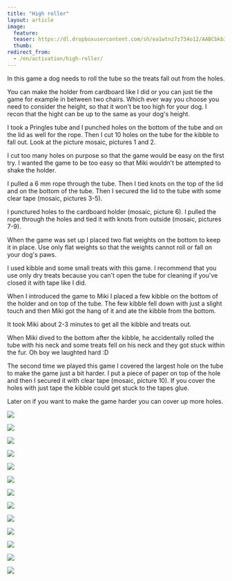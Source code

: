 ```yaml
---
title: "High roller"
layout: article
image:
  feature:
  teaser: https://dl.dropboxusercontent.com/sh/ea1wtnz7z734o12/AABCbkb3rwCRjafwCwKeNKt0a/aktivointi/tuubin-pyoritys/DS23531-245px.jpg
  thumb:
redirect_from:
  - /en/activation/high-roller/
---
```


In this game a dog needs to roll the tube so the treats fall out from the holes.

You can make the holder from cardboard like I did or you can just tie the game for example in between two chairs.
Which ever way you choose you need to consider the height, so that it won't be too high for your dog. I recon that the hight can be up to the same as your dog's height.

I took a Pringles tube and I punched holes on the bottom of the tube and on the lid as well for the rope. Then I cut 10 holes on the tube for the kibble to fall out. Look at the picture mosaic, pictures 1 and 2.

I cut too many holes on purpose so that the game would be easy on the first try. I wanted the game to be too easy so that Miki wouldn't be attempted to shake the holder.

I pulled a 6 mm rope through the tube. Then I tied knots on the top of the lid and on the bottom of the tube. Then I secured the lid to the tube with some clear tape (mosaic, pictures 3-5).

I punctured holes to the cardboard holder (mosaic, picture 6). I pulled the rope through the holes and tied it with knots from outside (mosaic, pictures 7-9).

When the game was set up I placed two flat weights on the bottom to keep it in place. Use only flat weights so that the weights cannot roll or fall on your dog's paws.

I used kibble and some small treats with this game. I recommend that you use only dry treats because you can't open the tube for cleaning if you've closed it with tape like I did.

When I introduced the game to Miki I placed a few kibble on the bottom of the holder and on top of the tube. The few kibble fell down with just a slight touch and then Miki got the hang of it and ate the kibble from the bottom.

It took Miki about 2-3 minutes to get all the kibble and treats out.

When Miki dived to the bottom after the kibble, he accidentally rolled the tube with his neck and some treats fell on his neck and they got stuck within the fur. Oh boy we laughted hard :D

The second time we played this game I covered the largest hole on the tube to make the game just a bit harder. I put a piece of paper on top of the hole and then I secured it with clear tape (mosaic, picture 10). If you cover the holes with just tape the kibble could get stuck to the tapes glue.

Later on if you want to make the game harder you can cover up more holes.

[![](https://dl.dropboxusercontent.com/sh/ea1wtnz7z734o12/AABmreUhfQBk2rlkCwxJ6FZpa/aktivointi/tuubin-pyoritys/DS23426-800px.jpg)](https://dl.dropboxusercontent.com/sh/ea1wtnz7z734o12/AADM3tb_bHAtJyhCR8STS1wga/aktivointi/tuubin-pyoritys/DS23426.jpg)

[![](https://dl.dropboxusercontent.com/sh/ea1wtnz7z734o12/AAC_EMVrj-urb3EJmgAv0vaVa/aktivointi/tuubin-pyoritys/DS23476-800px.jpg)](https://dl.dropboxusercontent.com/sh/ea1wtnz7z734o12/AACqr66zvtNQ4bRzhAVbevJKa/aktivointi/tuubin-pyoritys/DS23476.jpg)

[![](https://dl.dropboxusercontent.com/sh/ea1wtnz7z734o12/AAAebQ7y0AryDVfxVcLEJFRDa/aktivointi/tuubin-pyoritys/DS23447-800px.jpg)](https://dl.dropboxusercontent.com/sh/ea1wtnz7z734o12/AACF_UvYEqMmV5uUXUk2SHNOa/aktivointi/tuubin-pyoritys/DS23447.jpg)

[![](https://dl.dropboxusercontent.com/sh/ea1wtnz7z734o12/AACEXlDlHqHjT4Tw4VCl-l5Ga/aktivointi/tuubin-pyoritys/DS23474-800px.jpg)](https://dl.dropboxusercontent.com/sh/ea1wtnz7z734o12/AAB5MlVL2bnzi-dYvs8UqthBa/aktivointi/tuubin-pyoritys/DS23474.jpg)

[![](https://dl.dropboxusercontent.com/sh/ea1wtnz7z734o12/AAAfiFS45xR1Z1uCnKooP1n2a/aktivointi/tuubin-pyoritys/DS23525-800px.jpg)](https://dl.dropboxusercontent.com/sh/ea1wtnz7z734o12/AAD1BTkQyHN5wKMMBm5mjXbIa/aktivointi/tuubin-pyoritys/DS23525.jpg)

[![](https://dl.dropboxusercontent.com/sh/ea1wtnz7z734o12/AAA8j56GEFWnbxTEj3bbN3vma/aktivointi/tuubin-pyoritys/DS23522-800px.jpg)](https://dl.dropboxusercontent.com/sh/ea1wtnz7z734o12/AACKvH9NWiYCRc0FennKHPHKa/aktivointi/tuubin-pyoritys/DS23522.jpg)

[![](https://dl.dropboxusercontent.com/sh/ea1wtnz7z734o12/AAAlnXE7vP6tV6R97IZJt5Ima/aktivointi/tuubin-pyoritys/DS23506-800px.jpg)](https://dl.dropboxusercontent.com/sh/ea1wtnz7z734o12/AAA-vu3pN88UtjFD1ysNduqSa/aktivointi/tuubin-pyoritys/DS23506.jpg)

[![](https://dl.dropboxusercontent.com/sh/ea1wtnz7z734o12/AADZwAz4012iPFyg7VaUo3Dka/aktivointi/tuubin-pyoritys/DS24052-800px.jpg)](https://dl.dropboxusercontent.com/sh/ea1wtnz7z734o12/AACwIdbc9qnIgHA9WFVfKRxSa/aktivointi/tuubin-pyoritys/DS24052.jpg)

[![](https://dl.dropboxusercontent.com/sh/ea1wtnz7z734o12/AAA4IbJmOOVkWupNJZAochQxa/aktivointi/tuubin-pyoritys/DS24086-800px.jpg)](https://dl.dropboxusercontent.com/sh/ea1wtnz7z734o12/AAAdWaFn0VbMs2BT-roYjwMra/aktivointi/tuubin-pyoritys/DS24086.jpg)

[![](https://dl.dropboxusercontent.com/sh/ea1wtnz7z734o12/AACvtzBUcxSNC8MPRVg1xqTGa/aktivointi/tuubin-pyoritys/DS24082-800px.jpg)](https://dl.dropboxusercontent.com/sh/ea1wtnz7z734o12/AAAu1KKmpvi_p9YIP6OluCr_a/aktivointi/tuubin-pyoritys/DS24082.jpg)

[![](https://dl.dropboxusercontent.com/sh/ea1wtnz7z734o12/AAADiFLQfJXjEBMoW-sjdKWca/aktivointi/tuubin-pyoritys/DS24121-800px.jpg)](https://dl.dropboxusercontent.com/sh/ea1wtnz7z734o12/AAB_UAdMDWrHa9hCgi1S8yfva/aktivointi/tuubin-pyoritys/DS24121.jpg)

[![](https://dl.dropboxusercontent.com/sh/ea1wtnz7z734o12/AACP6CkCC2ZzbbDGi-Me_Xj2a/aktivointi/tuubin-pyoritys/DS24036-800px.jpg)](https://dl.dropboxusercontent.com/sh/ea1wtnz7z734o12/AAC48MRX1GKtLxXNzXzFQEtea/aktivointi/tuubin-pyoritys/DS24036.jpg)

[![](https://dl.dropboxusercontent.com/sh/ea1wtnz7z734o12/AABSPCDdreYwvyNLq1YwQyw1a/aktivointi/tuubin-pyoritys/xx-kollaasi-800px.jpg)](https://dl.dropboxusercontent.com/sh/ea1wtnz7z734o12/AABlScBkz6DvNps2WmoXpfoLa/aktivointi/tuubin-pyoritys/xx-kollaasi.jpg)
